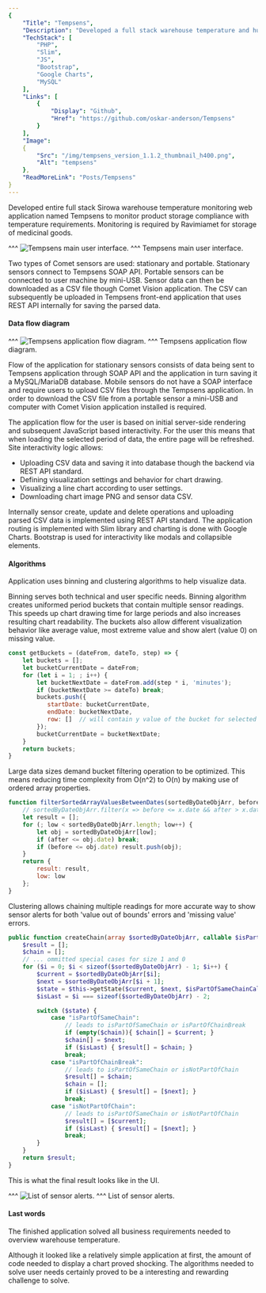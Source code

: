 ```yaml
---
{
    "Title": "Tempsens",
    "Description": "Developed a full stack warehouse temperature and humidity monitoring system. Implemented SOAP and REST APIs for backend and chart visualization for frontend. Implemented binning and clustering algorithms for data visualization and alert observation.",
    "TechStack": [
        "PHP", 
        "Slim", 
        "JS",
        "Bootstrap",
        "Google Charts",
        "MySQL"
    ],
    "Links": [
        {
            "Display": "Github",
            "Href": "https://github.com/oskar-anderson/Tempsens"
        }
    ],
    "Image":
    {
        "Src": "/img/tempsens_version_1.1.2_thumbnail_h400.png",
        "Alt": "tempsens"
    },
    "ReadMoreLink": "Posts/Tempsens"
}
---
```

Developed entire full stack Sirowa warehouse temperature monitoring web application named Tempsens to monitor product storage compliance with temperature requirements.
Monitoring is required by Ravimiamet for storage of medicinal goods.

^^^
![Tempsens main user interface.](../img/tempsens_version_1.1.2_thumbnail.jpg)
^^^ Tempsens main user interface.

Two types of Comet sensors are used: stationary and portable.
Stationary sensors connect to Tempsens SOAP API.
Portable sensors can be connected to user machine by mini-USB.
Sensor data can then be downloaded as a CSV file though Comet Vision application.
The CSV can subsequently be uploaded in Tempsens front-end application that uses REST API internally for saving the parsed data.

#### Data flow diagram

^^^
![Tempsens application flow diagram.](../img/tempsens-logic-diagram-3.png)
^^^ Tempsens application flow diagram.

Flow of the application for stationary sensors consists of data being sent to Tempsens application through SOAP API and the application in turn saving it a MySQL/MariaDB database.
Mobile sensors do not have a SOAP interface and require users to upload CSV files through the Tempsens application.
In order to download the CSV file from a portable sensor a mini-USB and computer with Comet Vision application installed is required. 

The application flow for the user is based on initial server-side rendering and subsequent JavaScript based interactivity. 
For the user this means that when loading the selected period of data, the entire page will be refreshed. 
Site interactivity logic allows:

* Uploading CSV data and saving it into database though the backend via REST API standard.
* Defining visualization settings and behavior for chart drawing.
* Visualizing a line chart according to user settings.
* Downloading chart image PNG and sensor data CSV.

Internally sensor create, update and delete operations and uploading parsed CSV data is implemented using REST API standard.
The application routing is implemented with Slim library and charting is done with Google Charts.
Bootstrap is used for interactivity like modals and collapsible elements. 

#### Algorithms

Application uses binning and clustering algorithms to help visualize data. 

Binning serves both technical and user specific needs.
Binning algorithm creates uniformed period buckets that contain multiple sensor readings.
This speeds up chart drawing time for large periods and also increases resulting chart readability.
The buckets also allow different visualization behavior like average value, most extreme value and show alert (value 0) on missing value.

```js
const getBuckets = (dateFrom, dateTo, step) => {
    let buckets = [];
    let bucketCurrentDate = dateFrom;
    for (let i = 1; ; i++) {
        let bucketNextDate = dateFrom.add(step * i, 'minutes');
        if (bucketNextDate >= dateTo) break;
        buckets.push({
           startDate: bucketCurrentDate,
           endDate: bucketNextDate,
           row: []  // will contain y value of the bucket for selected sensors
        });
        bucketCurrentDate = bucketNextDate;
    }
    return buckets;
}
```

Large data sizes demand bucket filtering operation to be optimized.
This means reducing time complexity from O(n^2) to O(n) by making use of ordered array properties. 

```js
function filterSortedArrayValuesBetweenDates(sortedByDateObjArr, before, after, low) {
    // sortedByDateObjArr.filter(x => before <= x.date && after > x.date);  // too slow
    let result = [];
    for (; low < sortedByDateObjArr.length; low++) {
        let obj = sortedByDateObjArr[low];
        if (after <= obj.date) break;
        if (before <= obj.date) result.push(obj);
    }
    return {
        result: result,
        low: low
    };
}
```

Clustering allows chaining multiple readings for more accurate way to show sensor alerts for both 'value out of bounds' errors and 'missing value' errors. 

```php
public function createChain(array $sortedByDateObjArr, callable $isPartOfSameChainCallback): array {
    $result = [];
    $chain = [];
    // ... ommitted special cases for size 1 and 0
    for ($i = 0; $i < sizeof($sortedByDateObjArr) - 1; $i++) {
        $current = $sortedByDateObjArr[$i];
        $next = $sortedByDateObjArr[$i + 1];
        $state = $this->getState($current, $next, $isPartOfSameChainCallback, sizeof($chain));
        $isLast = $i === sizeof($sortedByDateObjArr) - 2;

        switch ($state) {
            case "isPartOfSameChain":
                // leads to isPartOfSameChain or isPartOfChainBreak
                if (empty($chain)){ $chain[] = $current; }
                $chain[] = $next;
                if ($isLast) { $result[] = $chain; }
                break;
            case "isPartOfChainBreak":
                // leads to isPartOfSameChain or isNotPartOfChain
                $result[] = $chain;
                $chain = [];
                if ($isLast) { $result[] = [$next]; }
                break;
            case "isNotPartOfChain":
                // leads to isPartOfSameChain or isNotPartOfChain
                $result[] = [$current];
                if ($isLast) { $result[] = [$next]; }
                break;
        }
    }
    return $result;
}
```

This is what the final result looks like in the UI. 

^^^
![List of sensor alerts.](../img/tempsens-alerts.png)
^^^ List of sensor alerts.

#### Last words

The finished application solved all business requirements needed to overview warehouse temperature.

Although it looked like a relatively simple application at first, the amount of code needed to display a chart proved shocking.
The algorithms needed to solve user needs certainly proved to be a interesting and rewarding challenge to solve.

